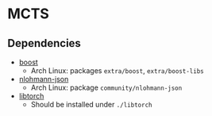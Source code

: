 # MCTS

## Dependencies

- [boost](https://www.boost.org/)
    - Arch Linux: packages `extra/boost`, `extra/boost-libs`
- [nlohmann-json](https://github.com/nlohmann/json)
    - Arch Linux: package `community/nlohmann-json`
- [libtorch](https://pytorch.org/cppdocs/installing.html)
    - Should be installed under `./libtorch`
